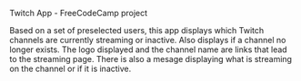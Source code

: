 Twitch App - FreeCodeCamp project

Based on a set of preselected users, this app displays which Twitch channels are currently streaming or inactive.  Also displays if a channel no longer exists.  The logo displayed and the channel name are links that lead to the streaming page.  There is also a mesage displaying what is streaming on the channel or if it is inactive.
